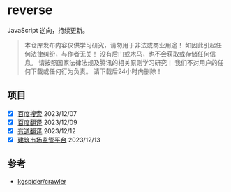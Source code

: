 # reverse

JavaScript 逆向，持续更新。

> 本仓库发布内容仅供学习研究，请勿用于非法或商业用途！ 如因此引起任何法律纠纷，与作者无关！ 没有后门或木马，也不会获取或存储任何信息。 请按照国家法律法规及腾讯的相关原则学习研究！ 我们不对用户的任何下载或任何行为负责。 请下载后24小时内删除！

## 项目

-	[x] [百度搜索](packages/reverse-pc-baidu/src/search.js) 2023/12/07
-	[x] [百度翻译](packages/reverse-pc-baidu/src/translator.js) 2023/12/09
- [x] [有道翻译](packages/reverse-pc-youdao/src/translator.js) 2023/12/12
- [x] [建筑市场监管平台](packages/reverse-pc-jzsc/src/index.js) 2023/12/13

## 参考

* [kgspider/crawler](https://github.com/kgspider/crawler)
